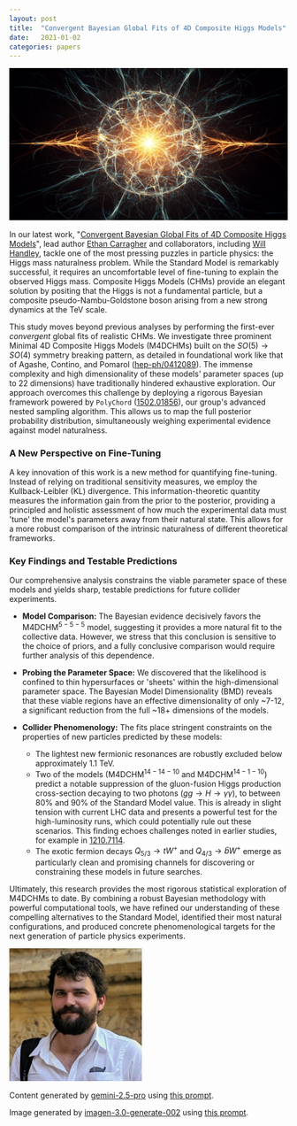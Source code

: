 ```yaml
---
layout: post
title:  "Convergent Bayesian Global Fits of 4D Composite Higgs Models"
date:   2021-01-02
categories: papers
---
```

![AI generated image](/assets/images/posts/2021-01-02-2101.00428.png)

<!-- BEGINNING OF GENERATED POST -->
In our latest work, "[Convergent Bayesian Global Fits of 4D Composite Higgs Models](https://arxiv.org/abs/2101.00428)", lead author [Ethan Carragher](mailto:ethan.carragher@adelaide.edu.au) and collaborators, including [Will Handley](https://willhandley.co.uk), tackle one of the most pressing puzzles in particle physics: the Higgs mass naturalness problem. While the Standard Model is remarkably successful, it requires an uncomfortable level of fine-tuning to explain the observed Higgs mass. Composite Higgs Models (CHMs) provide an elegant solution by positing that the Higgs is not a fundamental particle, but a composite pseudo-Nambu-Goldstone boson arising from a new strong dynamics at the TeV scale.

This study moves beyond previous analyses by performing the first-ever *convergent* global fits of realistic CHMs. We investigate three prominent Minimal 4D Composite Higgs Models (M4DCHMs) built on the $SO(5) \rightarrow SO(4)$ symmetry breaking pattern, as detailed in foundational work like that of Agashe, Contino, and Pomarol ([hep-ph/0412089](https://arxiv.org/abs/hep-ph/0412089)). The immense complexity and high dimensionality of these models' parameter spaces (up to 22 dimensions) have traditionally hindered exhaustive exploration. Our approach overcomes this challenge by deploying a rigorous Bayesian framework powered by `PolyChord` ([1502.01856](https://arxiv.org/abs/1502.01856)), our group's advanced nested sampling algorithm. This allows us to map the full posterior probability distribution, simultaneously weighing experimental evidence against model naturalness.

### A New Perspective on Fine-Tuning
A key innovation of this work is a new method for quantifying fine-tuning. Instead of relying on traditional sensitivity measures, we employ the Kullback-Leibler (KL) divergence. This information-theoretic quantity measures the information gain from the prior to the posterior, providing a principled and holistic assessment of how much the experimental data must 'tune' the model's parameters away from their natural state. This allows for a more robust comparison of the intrinsic naturalness of different theoretical frameworks.

### Key Findings and Testable Predictions
Our comprehensive analysis constrains the viable parameter space of these models and yields sharp, testable predictions for future collider experiments.

*   **Model Comparison:** The Bayesian evidence decisively favors the M4DCHM$^{5-5-5}$ model, suggesting it provides a more natural fit to the collective data. However, we stress that this conclusion is sensitive to the choice of priors, and a fully conclusive comparison would require further analysis of this dependence.

*   **Probing the Parameter Space:** We discovered that the likelihood is confined to thin hypersurfaces or 'sheets' within the high-dimensional parameter space. The Bayesian Model Dimensionality (BMD) reveals that these viable regions have an effective dimensionality of only ~7-12, a significant reduction from the full ~18+ dimensions of the models.

*   **Collider Phenomenology:** The fits place stringent constraints on the properties of new particles predicted by these models:
    *   The lightest new fermionic resonances are robustly excluded below approximately 1.1 TeV.
    *   Two of the models (M4DCHM$^{14-14-10}$ and M4DCHM$^{14-1-10}$) predict a notable suppression of the gluon-fusion Higgs production cross-section decaying to two photons ($gg \rightarrow H \rightarrow \gamma\gamma$), to between 80% and 90% of the Standard Model value. This is already in slight tension with current LHC data and presents a powerful test for the high-luminosity runs, which could potentially rule out these scenarios. This finding echoes challenges noted in earlier studies, for example in [1210.7114](https://arxiv.org/abs/1210.7114).
    *   The exotic fermion decays $Q_{5/3} \rightarrow tW^{+}$ and $Q_{4/3} \rightarrow \bar{b}W^{+}$ emerge as particularly clean and promising channels for discovering or constraining these models in future searches.

Ultimately, this research provides the most rigorous statistical exploration of M4DCHMs to date. By combining a robust Bayesian methodology with powerful computational tools, we have refined our understanding of these compelling alternatives to the Standard Model, identified their most natural configurations, and produced concrete phenomenological targets for the next generation of particle physics experiments.
<!-- END OF GENERATED POST -->

<img src="/assets/group/images/will_handley.jpg" alt="Will Handley" style="width: auto; height: 25vw;">

Content generated by [gemini-2.5-pro](https://deepmind.google/technologies/gemini/) using [this prompt](/prompts/content/2021-01-02-2101.00428.txt).

Image generated by [imagen-3.0-generate-002](https://deepmind.google/technologies/gemini/) using [this prompt](/prompts/images/2021-01-02-2101.00428.txt).